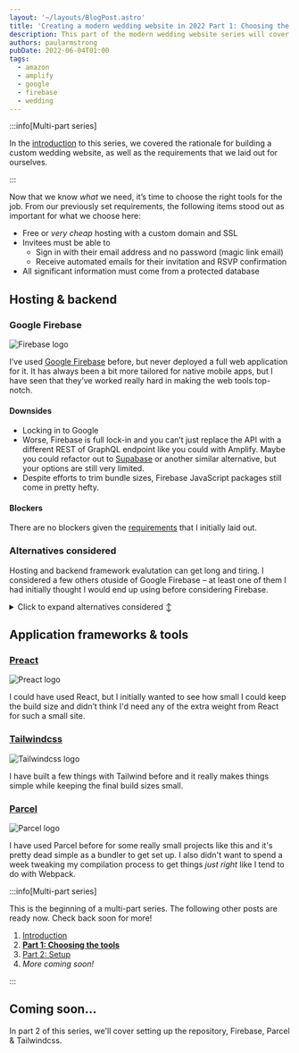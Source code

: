 ```yaml
---
layout: '~/layouts/BlogPost.astro'
title: 'Creating a modern wedding website in 2022 Part 1: Choosing the tools'
description: This part of the modern wedding website series will cover tools chosen to satisfy requirements of creating a modern wedding website in 2022.
authors: paularmstrong
pubDate: 2022-06-04T01:00
tags:
  - amazon
  - amplify
  - google
  - firebase
  - wedding
---
```


:::info[Multi-part series]

In the [introduction](index.mdx) to this series, we covered the rationale for building a custom wedding website, as well as the requirements that we laid out for ourselves.

:::

Now that we know _what_ we need, it’s time to choose the right tools for the job. From our previously set requirements, the following items stood out as important for what we choose here:

- Free or _very cheap_ hosting with a custom domain and SSL
- Invitees must be able to
  - Sign in with their email address and no password (magic link email)
  - Receive automated emails for their invitation and RSVP confirmation
- All significant information must come from a protected database

<!-- truncate -->

## Hosting & backend

### Google Firebase

![Firebase logo](/img/blog/wedding/firebase.png)

I’ve used [Google Firebase](https://firebase.google.com/) before, but never deployed a full web application for it. It has always been a bit more tailored for native mobile apps, but I have seen that they’ve worked really hard in making the web tools top-notch.

#### Downsides

- Locking in to Google
- Worse, Firebase is full lock-in and you can’t just replace the API with a different REST of GraphQL endpoint like you could with Amplify. Maybe you could refactor out to [Supabase](https://supabase.com/) or another similar alternative, but your options are still very limited.
- Despite efforts to trim bundle sizes, Firebase JavaScript packages still come in pretty hefty.

#### Blockers

There are no blockers given the [requirements](#requirements) that I initially laid out.

### Alternatives considered

Hosting and backend framework evalutation can get long and tiring. I considered a few others otuside of Google Firebase – at least one of them I had initially thought I would end up using before considering Firebase.

<details>
  <summary>Click to expand alternatives considered ↕</summary>

#### AWS Amplify

![AWS Amplify logo](/img/blog/wedding/aws-amplify.png)

Initially, I had hoped to be able to try out [AWS Amplify](https://docs.amplify.aws/). It would be an opportunity to learn something new that I hadn’t worked with before. It has a free tier and I thought it should cover everything that I wanted. Unfortunately there were roadblocks from the start.

##### Downsides

- The documentation pushed me through a web wizard. This wizard, while neat and provided a small overview to me of what might be capable, I tend to only really learn by _doing_ and writing code. I did find the docs I needed eventually by searching for "AWS Amplify getting started JavaScript".
- "To set up the project, we’ll first create a new React app with create-react-app" -- I don’t want create-react-app! Where are the instructions to do this differently?
- Everything in their documentation kept pushing me at `@aws-amplify/ui-react`. It seemed basic enough, but wanting to get this together quickly, I didn’t want to _also_ learn another UI component framework.
- Locking in to Amazon
- It seemed like Amplify is really just a little piece of the Amazon puzzle and I’d mostly need to string a bunch of services together, eg SES for sending emails.

##### Blockers

Unfortunately, there were a number of blockers that came up for me during investigation and prototyping:

- It’s not possible to sign in with just an email address.
- I really didn’t want to use GraphQL, even if it’s the "new hotness". That’s just overkill for what I was looking to do.
- REST might have been okay, but also still overkill needing to pick & choose the right tools to fetch data and manage state.

#### Supabase

![Supabase logo](/img/blog/wedding/supabase.png)

I would have liked to have tried [Supabase](https://supabase.com) since it's open-source and free. However, I didn't dive too far into it after the two blockers that I found:

- Cloud functions are only experimental and very limited
- No automated HTML email sending available

#### Parse Platform

![Parse Platform logo](/img/blog/wedding/parse.png)

Parse is another open source platform that I looked at briefly. Unfortunately, it had too many blockers to consider even prototyping.

- No email sending available
- It’s not possible to sign in with just an email address.
- Hosting limitations and potential cost
  - Hosting a Parse Platform application would either require a lot of setup and cost with another provider, or using [Back4App's free plan](https://www.back4app.com/compare-all-plans, which doesn't appear to have SSL.

</details>

## Application frameworks & tools

### [Preact](https://preactjs.com/)

![Preact logo](/img/blog/wedding/preact.webp)

I could have used React, but I initially wanted to see how small I could keep the build size and didn’t think I'd need any of the extra weight from React for such a small site.

### [Tailwindcss](https://tailwindcss.com/)

![Tailwindcss logo](/img/blog/wedding/tailwind.png)

I have built a few things with Tailwind before and it really makes things simple while keeping the final build sizes small.

### [Parcel](https://parceljs.org/)

![Parcel logo](/img/blog/wedding/parcel.png)

I have used Parcel before for some really small projects like this and it's pretty dead simple as a bundler to get set up. I also didn't want to spend a week tweaking my compilation process to get things _just right_ like I tend to do with Webpack.

:::info[Multi-part series]

This is the beginning of a multi-part series. The following other posts are ready now. Check back soon for more!

1. [Introduction](.)
2. [**Part 1: Choosing the tools**](part-1)
3. [Part 2: Setup](part-2)
4. _More coming soon!_

:::

## Coming soon…

In part 2 of this series, we'll cover setting up the repository, Firebase, Parcel & Tailwindcss.
